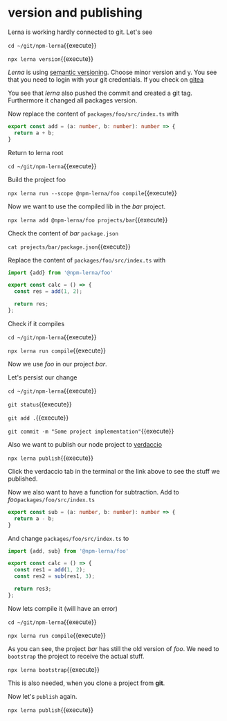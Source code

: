 # version and publishing

Lerna is working hardly connected to git. Let's see

`cd ~/git/npm-lerna`{{execute}}

`npx lerna version`{{execute}}

*Lerna* is using [semantic versioning](https://semver.org/).
Choose minor version and y.
You see that you need to login with your git credentials.
If you check on
[gitea](
    https://[[HOST_SUBDOMAIN]]-30002-[[KATACODA_HOST]].environments.katacoda.com/)

You see that *lerna* also pushed the commit and created a git tag.
Furthermore it changed all packages version.

Now replace the content of `packages/foo/src/index.ts` with

```ts
export const add = (a: number, b: number): number => {
  return a + b;
}

```

Return to lerna root

`cd ~/git/npm-lerna`{{execute}}

Build the project foo

`npx lerna run --scope @npm-lerna/foo compile`{{execute}}

Now we want to use the compiled lib in the *bar* project.

`npx lerna add @npm-lerna/foo projects/bar`{{execute}}

Check the content of *bar* `package.json`

`cat projects/bar/package.json`{{execute}}

Replace the content of `packages/foo/src/index.ts` with

```ts
import {add} from '@npm-lerna/foo'

export const calc = () => {
  const res = add(1, 2);

  return res;
};

```

Check if it compiles

`cd ~/git/npm-lerna`{{execute}}

`npx lerna run compile`{{execute}}

Now we use *foo* in our project *bar*.

Let's persist our change

`cd ~/git/npm-lerna`{{execute}}

`git status`{{execute}}

`git add .`{{execute}}

`git commit -m "Some project implementation"`{{execute}}

Also we want to publish our node project to
[verdaccio](
  https://[[HOST_SUBDOMAIN]]-30002-[[KATACODA_HOST]].environments.katacoda.com/)

`npx lerna publish`{{execute}}

Click the verdaccio tab in the terminal or the link above to see the stuff we published.

Now we also want to have a function for subtraction.
Add to *foo*`packages/foo/src/index.ts`

```ts
export const sub = (a: number, b: number): number => {
  return a - b;
}

```

And change `packages/foo/src/index.ts` to

```ts
import {add, sub} from '@npm-lerna/foo'

export const calc = () => {
  const res1 = add(1, 2);
  const res2 = sub(res1, 3);

  return res3;
};

```

Now lets compile it (will have an error)

`cd ~/git/npm-lerna`{{execute}}

`npx lerna run compile`{{execute}}

As you can see, the project *bar* has still the old version of *foo*.
We need to `bootstrap` the project to receive the actual stuff.

`npx lerna bootstrap`{{execute}}

This is also needed, when you clone a project from **git**.

Now let's `publish` again.

`npx lerna publish`{{execute}}
